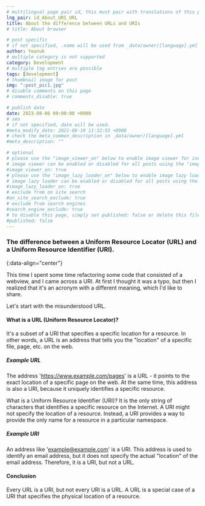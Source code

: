 ```yaml
---
# multilingual page pair id, this must pair with translations of this page. (This name must be unique)
lng_pair: id_About_URI_URL
title: About the difference between URLs and URIs
# title: About browser

# post specific
# if not specified, .name will be used from _data/owner/[language].yml
author: Yeonuk
# multiple category is not supported
category: Development
# multiple tag entries are possible
tags: [development]
# thumbnail image for post
img: ":post_pic1.jpg"
# disable comments on this page
# comments_disable: true

# publish date
date: 2023-08-06 09:00:00 +0900
# seo
# if not specified, date will be used.
#meta_modify_date: 2021-08-10 11:32:53 +0900
# check the meta_common_description in _data/owner/[language].yml
#meta_description: ""

# optional
# please use the "image_viewer_on" below to enable image viewer for individual pages or posts (_posts/ or [language]/_posts folders).
# image viewer can be enabled or disabled for all posts using the "image_viewer_posts: true" setting in _data/conf/main.yml.
#image_viewer_on: true
# please use the "image_lazy_loader_on" below to enable image lazy loader for individual pages or posts (_posts/ or [language]/_posts folders).
# image lazy loader can be enabled or disabled for all posts using the "image_lazy_loader_posts: true" setting in _data/conf/main.yml.
#image_lazy_loader_on: true
# exclude from on site search
#on_site_search_exclude: true
# exclude from search engines
#search_engine_exclude: true
# to disable this page, simply set published: false or delete this file
#published: false
---
```


<!-- outline-start -->

### The difference between a Uniform Resource Locator (URL) and a Uniform Resource Identifier (URI).

{:data-align="center"}

<!-- outline-end -->

This time I spent some time refactoring some code that consisted of a webview, and I came across a URI.
At first I thought it was a typo, but then I realized that it's an acronym with a different meaning, which I'd like to share.

Let's start with the misunderstood URL.

#### What is a URL (Uniform Resource Locator)?

It's a subset of a URI that specifies a specific location for a resource.
In other words, a URL is an address that tells you the "location" of a specific file, page, etc. on the web.

##### Example URL

The address 'https://www.example.com/pages' is a URL - it points to the exact location of a specific page on the web. At the same time, this address is also a URI, because it uniquely identifies a specific resource.

What is a Uniform Resource Identifier (URI)?
It is the only string of characters that identifies a specific resource on the Internet.
A URI might not specify the location of a resource. Instead, a URI provides a way to provide the only name for a resource in a particular namespace.

##### Example URI

An address like 'example@example.com' is a URI. This address is used to identify an email address, but it does not specify the actual "location" of the email address. Therefore, it is a URI, but not a URL.

#### Conclusion

Every URL is a URI, but not every URI is a URL. A URL is a special case of a URI that specifies the physical location of a resource.
